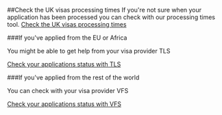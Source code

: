 ##Check the UK visas processing times
If you're not sure when your application has been processed you can check with our processing times tool.
[Check the UK visas processing times](https://www.gov.uk/visa-processing-times)


###If you've applied from the EU or Africa

You might be able to get help from your visa provider TLS

[Check your applications status with TLS](#)

###If you've applied from the rest of the world

You can check with your visa provider VFS

[Check your applications status with VFS](#)


